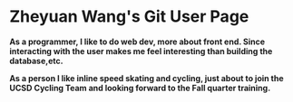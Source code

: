 # Zheyuan Wang's Git User Page
**As a programmer, I like to do web dev, more about front end. Since interacting with the user makes me feel
interesting than building the database,etc.**

**As a person I like inline speed skating and cycling, just about to join the UCSD Cycling Team and looking forward
to the Fall quarter training.**
